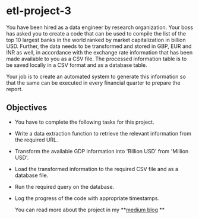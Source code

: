 # etl-project-3
You have been hired as a data engineer by research organization. Your boss has asked you to create a code that can be used to compile the list of the top 10 largest banks in the world ranked by market capitalization in billion USD. Further, the data needs to be transformed and stored in GBP, EUR and INR as well, in accordance with the exchange rate information that has been made available to you as a CSV file. The processed information table is to be saved locally in a CSV format and as a database table.

Your job is to create an automated system to generate this information so that the same can be executed in every financial quarter to prepare the report.

## Objectives
* You have to complete the following tasks for this project.
* Write a data extraction function to retrieve the relevant information from the required URL.
* Transform the available GDP information into 'Billion USD' from 'Million USD'.
* Load the transformed information to the required CSV file and as a database file.
* Run the required query on the database.
* Log the progress of the code with appropriate timestamps.

  You can read more about the project in my **[medium blog](https://medium.com/@aopiyo28/a-simple-python-etl-script-8d5f99ccf6a1)
**





